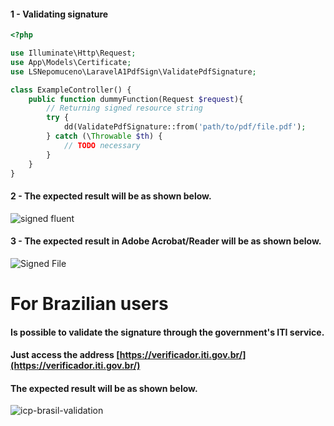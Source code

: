 #### 1 - Validating signature
```PHP
<?php

use Illuminate\Http\Request;
use App\Models\Certificate;
use LSNepomuceno\LaravelA1PdfSign\ValidatePdfSignature;

class ExampleController() {
    public function dummyFunction(Request $request){
        // Returning signed resource string
        try {
            dd(ValidatePdfSignature::from('path/to/pdf/file.pdf');
        } catch (\Throwable $th) {
            // TODO necessary
        }
    }
}

```
#### 2 - The expected result will be as shown below.
![signed fluent](https://user-images.githubusercontent.com/14093492/127238859-a02aec7b-8564-4e44-854b-4fde5de8e946.png)

#### 3 - The expected result in Adobe Acrobat/Reader will be as shown below.
![Signed File](https://user-images.githubusercontent.com/14093492/121451955-f2184c00-c974-11eb-90af-257fc814784f.png)

# For Brazilian users
#### Is possible to validate the signature through the government's ITI service.
#### Just access the address [https://verificador.iti.gov.br/](https://verificador.iti.gov.br/)
#### The expected result will be as shown below.
![icp-brasil-validation](https://user-images.githubusercontent.com/14093492/127506911-598042e0-91ee-4dc2-b487-e6aa01937d81.png)
